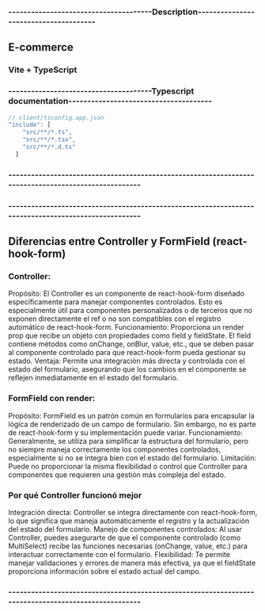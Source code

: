### --------------------------------------Description-------------------------------------- ###
## E-commerce
### Vite + TypeScript

### --------------------------------------Typescript documentation-------------------------------------- ###
```ts
// client/tsconfig.app.json
"include": [
    "src/**/*.ts",
    "src/**/*.tsx",
    "src/**/*.d.ts"
  ] 
```
### ---------------------------------------------------------------------------------------------------- ###

### ---------------------------------------------------------------------------------------------------- ###
## Diferencias entre Controller y FormField (react-hook-form)
### Controller:
  Propósito: El Controller es un componente de react-hook-form diseñado específicamente para manejar componentes controlados. Esto es especialmente útil para componentes personalizados o de terceros que no exponen directamente el ref o no son compatibles con el registro automático de react-hook-form.
  Funcionamiento: Proporciona un render prop que recibe un objeto con propiedades como field y fieldState. El field contiene métodos como onChange, onBlur, value, etc., que se deben pasar al componente controlado para que react-hook-form pueda gestionar su estado.
  Ventaja: Permite una integración más directa y controlada con el estado del formulario, asegurando que los cambios en el componente se reflejen inmediatamente en el estado del formulario.
### FormField con render:
  Propósito: FormField es un patrón común en formularios para encapsular la lógica de renderizado de un campo de formulario. Sin embargo, no es parte de react-hook-form y su implementación puede variar.
  Funcionamiento: Generalmente, se utiliza para simplificar la estructura del formulario, pero no siempre maneja correctamente los componentes controlados, especialmente si no se integra bien con el estado del formulario.
  Limitación: Puede no proporcionar la misma flexibilidad o control que Controller para componentes que requieren una gestión más compleja del estado.
### Por qué Controller funcionó mejor
  Integración directa: Controller se integra directamente con react-hook-form, lo que significa que maneja automáticamente el registro y la actualización del estado del formulario.
  Manejo de componentes controlados: Al usar Controller, puedes asegurarte de que el componente controlado (como MultiSelect) recibe las funciones necesarias (onChange, value, etc.) para interactuar correctamente con el formulario.
  Flexibilidad: Te permite manejar validaciones y errores de manera más efectiva, ya que el fieldState proporciona información sobre el estado actual del campo.
### ---------------------------------------------------------------------------------------------------- ###